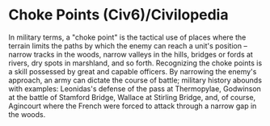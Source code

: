 # Choke Points (Civ6)/Civilopedia

In military terms, a "choke point" is the tactical use of places where the terrain limits the paths by which the enemy can reach a unit's position – narrow tracks in the woods, narrow valleys in the hills, bridges or fords at rivers, dry spots in marshland, and so forth. Recognizing the choke points is a skill possessed by great and capable officers. By narrowing the enemy's approach, an army can dictate the course of battle; military history abounds with examples: Leonidas's defense of the pass at Thermopylae, Godwinson at the battle of Stamford Bridge, Wallace at Stirling Bridge, and, of course, Agincourt where the French were forced to attack through a narrow gap in the woods.